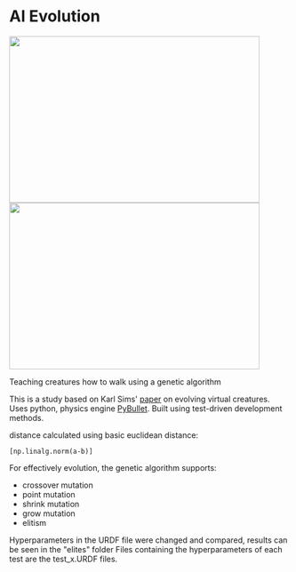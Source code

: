 # AI Evolution

<p float="left">
  <img src="https://user-images.githubusercontent.com/84393679/215149585-4282f01c-dd29-417b-a5ee-79723172fb86.png" width=450 height=300/>
  <img src="https://user-images.githubusercontent.com/84393679/215149709-75aa0723-a8f8-48b6-b397-c743f597620e.png" width=450 height=300/>
</p>

Teaching creatures how to walk using a genetic algorithm 

This is a study based on Karl Sims' <a href="https://www.karlsims.com/papers/siggraph94.pdf">paper</a> on evolving virtual creatures. 
Uses python, physics engine <a href="https://pybullet.org/wordpress/">PyBullet</a>. Built using test-driven development methods. 

distance calculated using basic euclidean distance:
```
[np.linalg.norm(a-b)]
 ```
 
For effectively evolution, the genetic algorithm supports: 
 * crossover mutation
 * point mutation
 * shrink mutation 
 * grow mutation 
 * elitism 

Hyperparameters in the URDF file were changed and compared, results can be seen in the "elites" folder
Files containing the hyperparameters of each test are the test_x.URDF files. 
